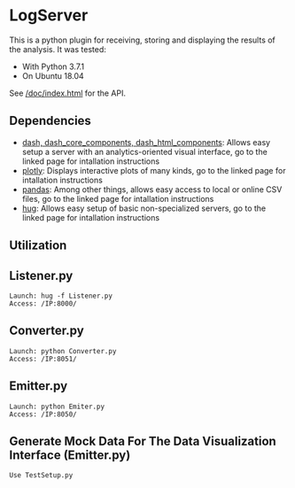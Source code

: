 LogServer
===========

This is a python plugin for receiving, storing and displaying the results of the analysis. It was tested:

  - With Python 3.7.1
  - On Ubuntu 18.04

See [/doc/index.html](index.html) for the API.

Dependencies
-------------

  - [dash, dash_core_components, dash_html_components](https://dash.plot.ly/installation): Allows easy setup a server with an analytics-oriented visual interface, go to the linked page for intallation instructions
  - [plotly](https://plot.ly/python/getting-started/): Displays interactive plots of many kinds, go to the linked page for intallation instructions
  - [pandas](https://pandas.pydata.org/pandas-docs/stable/install.html): Among other things, allows easy access to local or online CSV files, go to the linked page for intallation instructions
  - [hug](http://www.hug.rest/website/quickstart): Allows easy setup of basic non-specialized servers, go to the linked page for intallation instructions

Utilization
------------

Listener.py
------------

	Launch: hug -f Listener.py
	Access: /IP:8000/

Converter.py
-------------

	Launch: python Converter.py
	Access: /IP:8051/


Emitter.py
-----------

	Launch: python Emiter.py
	Access: /IP:8050/

Generate Mock Data For The Data Visualization Interface (Emitter.py)
---------------------------------------------------------------------
	Use TestSetup.py




